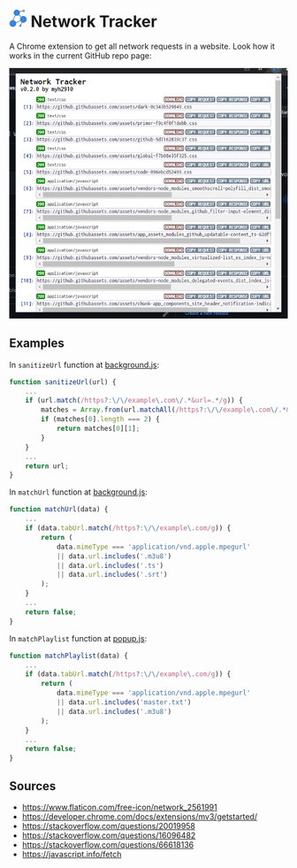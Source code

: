 # ![Icon](assets/icon_32.png) Network Tracker

A Chrome extension to get all network requests in a website. Look how it works in the current GitHub repo page:

![Screenshot](assets/screenshot.png)

## Examples

In `sanitizeUrl` function at [background.js](js/background.js#L163-L172):

```js
function sanitizeUrl(url) {
	...
	if (url.match(/https?:\/\/example\.com\/.*&url=.*/g)) {
		matches = Array.from(url.matchAll(/https?:\/\/example\.com\/.*&url=(.*)/g));
		if (matches[0].length === 2) {
			return matches[0][1];
		}
	}
	...
	return url;
}
```

In `matchUrl` function at [background.js](js/background.js#L174-L177):

```js
function matchUrl(data) {
	...
	if (data.tabUrl.match(/https?:\/\/example\.com/g)) {
		return (
			data.mimeType === 'application/vnd.apple.mpegurl'
			|| data.url.includes('.m3u8')
			|| data.url.includes('.ts')
			|| data.url.includes('.srt')
		);
	}
	...
	return false;
}
```

In `matchPlaylist` function at [popup.js](js/popup.js#L193-L200):

```js
function matchPlaylist(data) {
	...
	if (data.tabUrl.match(/https?:\/\/example\.com/g)) {
		return (
			data.mimeType === 'application/vnd.apple.mpegurl'
			|| data.url.includes('master.txt')
			|| data.url.includes('.m3u8')
		);
	}
	...
	return false;
}
```

## Sources

- <https://www.flaticon.com/free-icon/network_2561991>
- <https://developer.chrome.com/docs/extensions/mv3/getstarted/>
- <https://stackoverflow.com/questions/20019958>
- <https://stackoverflow.com/questions/16096482>
- <https://stackoverflow.com/questions/66618136>
- <https://javascript.info/fetch>
